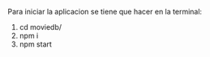 Para iniciar la aplicacion se tiene que hacer en la terminal:
1) cd moviedb/ 
2) npm i 
3) npm start
